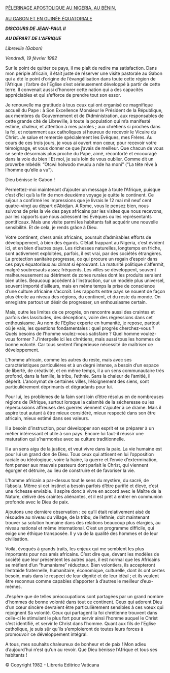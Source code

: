 [PÈLERINAGE APOSTOLIQUE AU NIGERIA, AU BÉNIN,\
\
AU GABON ET EN GUINÉE ÉQUATORIALE](/content/john-paul-ii/fr/travels/sub_index1982/trav_africa.html)

***DISCOURS DE JEAN-PAUL II***

***AU DÉPART DE L'AFRIQUE***

*Libreville (Gabon)*

*Vendredi, 19 février 1982*

Sur le point de quitter ce pays, il me plaît de redire ma satisfaction. Dans mon périple africain, il était juste de réserver une visite pastorale au Gabon qui a été le point d’origine de l’évangélisation dans toute cette région de l’Afrique ; l’arbre de l’Eglise s’est sérieusement développé à partir de cette terre. Il convenait aussi d’honorer cette nation qui a des capacités appréciables et qui s’efforce de prendre tout son essor.

Je renouvelle ma gratitude à tous ceux qui ont organisé ce magnifique accueil du Pape : à Son Excellence Monsieur le Président de la République, aux membres du Gouvernement et de l’Administration, aux responsables de cette grande cité de Libreville, à toute la population qui m’a manifesté estime, chaleur, et attention à mes paroles ; aux chrétiens si proches dans la foi, et notamment aux catholiques si heureux de recevoir le Vicaire du Christ. Je salue et remercie spécialement les Evêques, mes Frères. Au cours de ces trois jours, je vous ai ouvert mon cœur, pour recevoir votre témoignage, et vous donner ce que j’avais de meilleur. Que chacun de vous se sente désormais plus proche du Pape, aimé, réconforté et encouragé dans la voie du bien ! Et moi, je suis loin de vous oublier. Comme dit un proverbe mbédé: “Otcwi holwodo mvudu a nde ha moni” (“La tête rêve à l’homme qu’elle a vu”).

Dieu bénisse le Gabon !

Permettez-moi maintenant d’ajouter un message à toute l’Afrique, puisque c’est d’ici qu’à la fin de mon deuxième voyage je quitte le continent. Ce séjour a confirmé les impressions que je livrais le 12 mai mil neuf cent quatre-vingt au départ d’Abidjan. A Rome, vous le pensez bien, nous suivons de près la vie des pays africains par les visites que nous recevons, par les rapports que nous adressent les Evêques ou les représentants pontificaux. Mais une visite parmi les habitants fait acquérir une nouvelle sensibilité. Et de cela, je rends grâce à Dieu.

Votre continent, chers amis africains, poursuit d’admirables efforts de développement, à bien des égards. C’était frappant au Nigeria, c’est évident ici, et en bien d’autres pays. Les richesses naturelles, longtemps en friche, sont activement exploitées, parfois, il est vrai, par des sociétés étrangères. La protection sanitaire progresse, ce qui procure un regain d’espoir dans ces pays équatoriaux au climat si éprouvant. La maturité politique s’affermit, malgré soubresauts assez fréquents. Les villes se développent, souvent malheureusement au détriment de zones rurales dont les produits seraient bien utiles. Beaucoup accèdent à l’instruction, sur un modèle plus universel, souvent importé d’ailleurs, mais en même temps la prise de conscience d’une culture africaine s’accroît. Les rapports entre pays se nouent de façon plus étroite au niveau des régions, du continent, et du reste du monde. On enregistre partout un désir de progresser, un enthousiasme certain.

Mais, outre les limites de ce progrès, on rencontre aussi des craintes et parfois des lassitudes, des déceptions, voire des régressions dans cet enthousiasme. Au nom de l’Eglise experte en humanité, je repose, partout où je vais, les questions fondamentales : quel progrès cherchez-vous ? Quels besoins de l’homme voulez-vous satisfaire ? Quel homme voulez-vous former ? J’interpelle ici les chrétiens, mais aussi tous les hommes de bonne volonté. Car tous sentent l’impérieuse nécessité de maîtriser ce développement.

L’homme africain, comme les autres du reste, mais avec ses caractéristiques particulières et à un degré intense, a besoin d’un espace de liberté, de créativité, et en même temps, il a un sens communautaire très profond, dans la famille, la tribu, l’ethnie. Sans la chaleur de l’amitié, il dépérit. L’anonymat de certaines villes, l’éloignement des siens, sont particulièrement déprimants et dégradants pour lui.

Pour lui, les problèmes de la faim sont loin d’être résolus en de nombreuses régions de l’Afrique, surtout lorsque la calamité de la sécheresse ou les répercussions affreuses des guerres viennent s’ajouter à ce drame. Mais il aspire tout autant à être mieux considéré, mieux respecté dans son être africain, mieux estimé dans ses valeurs.

Il a besoin d’instruction, pour développer son esprit et se préparer à un métier intéressant et utile à son pays. Encore lui faut-il réussir une maturation qui s’harmonise avec sa culture traditionnelle.

Il a un sens aigu de la justice, et veut vivre dans la paix. La vie humaine est pour lui un grand don de Dieu. Tous ceux qui attisent en lui l’opposition raciale ou idéologique, voire la haine, la guerre et l’envie d’extermination, font penser aux mauvais pasteurs dont parlait le Christ, qui viennent égorger et détruire, au lieu de construire et de favoriser la vie.

L’homme africain a par-dessus tout le sens du mystère, du sacré, de l’absolu. Même si cet instinct a besoin parfois d’être purifié et élevé, c’est une richesse enviable. Il aspire donc à vivre en accord avec le Maître de la Nature, délivré des craintes aliénantes, et il est prêt à entrer en communion profonde avec le Dieu de paix.

Ajoutons une dernière observation : ce qu’il était relativement aisé de résoudre au niveau du village, de la tribu, de l’ethnie, doit maintenant trouver sa solution humaine dans des relations beaucoup plus élargies, au niveau national et même international. C’est un programme difficile, qui exige une éthique transposée. Il y va de la qualité des hommes et de leur civilisation.

Voilà, évoqués à grands traits, les enjeux qui me semblent les plus importants pour nos amis africains. C’est dire que, devant Ies modèles de société que leur présentent les autres pays, il est normal que les Africains se méfient d’un “humanisme” réducteur. Bien volontiers, ils accepteront l’entraide fraternelle, humanitaire, économique, culturelle, dont ils ont certes besoin, mais dans le respect de leur dignité et de leur idéal ; et ils veulent être reconnus comme capables d’apporter à d’autres le meilleur d’eux-mêmes.

J’espère que de telles préoccupations sont partagées par un grand nombre d’hommes de bonne volonté dans tout ce continent. Ceux qui adorent Dieu d’un cœur sincère devraient être particulièrement sensibles à ces vœux qui rejoignent Sa volonté. Ceux qui partagent la foi chrétienne trouvent dans celle-ci le stimulant le plus fort pour servir ainsi l’homme auquel le Christ s’est identifié, et servir le Christ dans l’homme. Quant aux fils de l’Eglise catholique, je suis sûr qu’ils s’emploieront de toutes leurs forces à promouvoir ce développement intégral.

A tous, mes souhaits chaleureux de bonheur et de paix ! Mon adieu d’aujourd’hui n’est qu’un au revoir. Que Dieu bénisse l’Afrique et tous ses habitants !

© Copyright 1982 - Libreria Editrice Vaticana